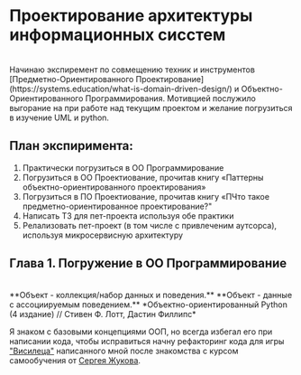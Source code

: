 # Проектирование архитектуры информационных сисстем
<br>
Начинаю экспиремент по совмещению техник и инструментов [Предметно-Ориентированного Проектирование](https://systems.education/what-is-domain-driven-design/) и Объектно-Ориентированного Программирования.
Мотивцией послужило выгорание на при работе над текущим проектом и желание погрузиться в изучение UML и python.


## План экспиримента:
1. Практически погрузиться в ОО Программирование
2. Погрузиться в ОО Проектиование, прочитав книгу «Паттерны объектно-ориентированного проектирования»
3. Погрузиться в ПО Проектиование, прочитав книгу «ПЧто такое предметно-ориентированное проектирование?"
4. Написать ТЗ для пет-проекта используя обе практики
5. Релализовать пет-проект (в том числе с привлеченим аутсорса), используя микросервисную архитектуру



## Глава 1. Погружение в ОО Программирование
<br>
**Объект - коллекция/набор данных и поведения.**
**Объект - данные с ассоциируемым поведением.**
*Объектно-ориентированный Python (4 издание) // Стивен Ф. Лотт, Дастин Филлипс*


Я знаком с базовыми концепциями ООП, но всегда избегал его при написании кода, чтобы исправиться начну рефакторинг кода для игры ["Висилеца"](https://github.com/sqrt495/OOP-python-learning/blob/main/Hangman.ipynb) написанного мной после знакомства с курсом самообучения от [Сергея Жукова](https://zhukovsd.github.io/python-backend-learning-course/).
